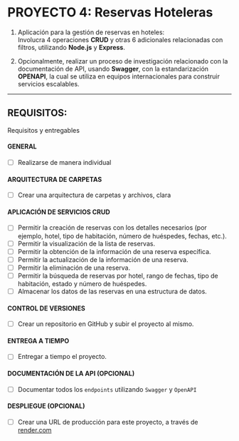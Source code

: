 # PROYECTO 4: Reservas Hoteleras

1. Aplicación para la gestión de reservas en hoteles: <br>
   Involucra 4 operaciones **CRUD** y otras 6 adicionales relacionadas con filtros, utilizando **Node.js** y **Express**.

2. Opcionalmente, realizar un proceso de investigación relacionado con la documentación de API, usando **Swagger**, con la estandarización **OPENAPI**, la cual se utiliza en equipos internacionales para construir servicios escalables.

---

## REQUISITOS:

Requisitos y entregables

#### GENERAL

-   [ ] Realizarse de manera individual

#### ARQUITECTURA DE CARPETAS

-   [ ] Crear una arquitectura de carpetas y archivos, clara

#### APLICACIÓN DE SERVICIOS CRUD

-   [ ] Permitir la creación de reservas con los detalles necesarios (por ejemplo, hotel, tipo de habitación, número de huéspedes, fechas, etc.).
-   [ ] Permitir la visualización de la lista de reservas.
-   [ ] Permitir la obtención de la información de una reserva específica.
-   [ ] Permitir la actualización de la información de una reserva.
-   [ ] Permitir la eliminación de una reserva.
-   [ ] Permitir la búsqueda de reservas por hotel, rango de fechas, tipo de habitación, estado y número de huéspedes.
-   [ ] Almacenar los datos de las reservas en una estructura de datos.

#### CONTROL DE VERSIONES

-   [ ] Crear un repositorio en GitHub y subir el proyecto al mismo.

#### ENTREGA A TIEMPO

-   [ ] Entregar a tiempo el proyecto.

#### DOCUMENTACIÓN DE LA API (OPCIONAL)

-   [ ] Documentar todos los `endpoints` utilizando `Swagger` y `OpenAPI`

#### DESPLIEGUE (OPCIONAL)

-   [ ] Crear una URL de producción para este proyecto, a través de [render.com](https://render.com)
